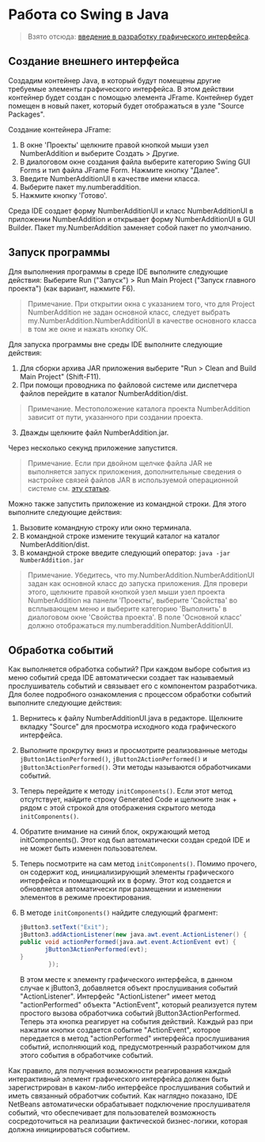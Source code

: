 # Работа со Swing в Java

> Взято отсюда: [введение в разработку графического интерфейса](https://netbeans.org/kb/docs/java/gui-functionality_ru.html).

## Создание внешнего интерфейса

Создадим контейнер Java, в который будут помещены другие требуемые элементы графического интерфейса. В этом действии контейнер будет создан с помощью элемента JFrame. Контейнер будет помещен в новый пакет, который будет отображаться в узле "Source Packages".

Создание контейнера JFrame:

1. В окне 'Проекты' щелкните правой кнопкой мыши узел NumberAddition и выберите Создать > Другие.
2. В диалоговом окне создания файла выберите категорию Swing GUI Forms и тип файла JFrame Form. Нажмите кнопку "Далее".
3. Введите NumberAdditionUI в качестве имени класса.
4. Выберите пакет my.numberaddition.
5. Нажмите кнопку 'Готово'.

Среда IDE создает форму NumberAdditionUI и класс NumberAdditionUI в приложении NumberAddition и открывает форму NumberAdditionUI в GUI Builder. Пакет my.NumberAddition заменяет собой пакет по умолчанию.

## Запуск программы

Для выполнения программы в среде IDE выполните следующие действия:
Выберите Run ("Запуск") > Run Main Project ("Запуск главного проекта") (как вариант, нажмите F6).
> Примечание. При открытии окна с указанием того, что для Project NumberAddition не задан основной класс, следует выбрать my.NumberAddition.NumberAdditionUI в качестве основного класса в том же окне и нажать кнопку ОК.

Для запуска программы вне среды IDE выполните следующие действия:

1. Для сборки архива JAR приложения выберите "Run > Clean and Build Main Project" (Shift-F11).
2. При помощи проводника по файловой системе или диспетчера файлов перейдите в каталог NumberAddition/dist.
> Примечание. Местоположение каталога проекта NumberAddition зависит от пути, указанного при создании проекта.
3. Дважды щелкните файл NumberAddition.jar.

Через несколько секунд приложение запустится.

> Примечание. Если при двойном щелчке файла JAR не выполняется запуск приложения, дополнительные сведения о настройке связей файлов JAR в используемой операционной системе см. [эту статью](https://netbeans.org/kb/articles/javase-deploy.html#troubleshooting).

Можно также запустить приложение из командной строки. Для этого выполните следующие действия:

1. Вызовите командную строку или окно терминала.
2. В командной строке измените текущий каталог на каталог NumberAddition/dist.
3. В командной строке введите следующий оператор:
`java -jar  NumberAddition.jar`

> Примечание. Убедитесь, что my.NumberAddition.NumberAdditionUI задан как основной класс до запуска приложения. Для провери этого, щелкните правой кнопкой узел мыши узел проекта NumberAddition на панели 'Проекты', выберите 'Свойства' во всплывающем меню и выберите категорию 'Выполнить' в диалоговом окне 'Свойства проекта'. В поле 'Основной класс' должно отображаться my.numberaddition.NumberAdditionUI.

## Обработка событий

Как выполняется обработка событий? При каждом выборе события из меню событий среда IDE автоматически создает так называемый прослушиватель событий и связывает его с компонентом разработчика. Для более подробного ознакомления с процессом обработки событий выполните следующие действия:

1. Вернитесь к файлу NumberAdditionUI.java в редакторе. Щелкните вкладку "Source" для просмотра исходного кода графического интерфейса.
2. Выполните прокрутку вниз и просмотрите реализованные методы `jButton1ActionPerformed()`, `jButton2ActionPerformed()` и `jButton3ActionPerformed()`. Эти методы называются обработчиками событий.
3. Теперь перейдите к методу `initComponents()`. Если этот метод отсутствует, найдите строку Generated Code и щелкните знак + рядом с этой строкой для отображения скрытого метода `initComponents()`.
4. Обратите внимание на синий блок, окружающий метод initComponents(). Этот код был автоматически создан средой IDE и не может быть изменен пользователем.
5. Теперь посмотрите на сам метод `initComponents()`. Помимо прочего, он содержит код, инициализирующий элементы графического интерфейса и помещающий их в форму. Этот код создается и обновляется автоматически при размещении и изменении элементов в режиме проектирования.
6. В методе `initComponents()` найдите следующий фрагмент:

    ```java
    jButton3.setText("Exit");
    jButton3.addActionListener(new java.awt.event.ActionListener() {
    public void actionPerformed(java.awt.event.ActionEvent evt) {
           jButton3ActionPerformed(evt);
    }
            });
    ```

    В этом месте к элементу графического интерфейса, в данном случае к jButton3, добавляется объект прослушивания событий "ActionListener". Интерфейс "ActionListener" имеет метод "actionPerformed" объекта "ActionEvent", который реализуется путем простого вызова обработчика событий jButton3ActionPerformed. Теперь эта кнопка реагирует на события действий. Каждый раз при нажатии кнопки создается событие "ActionEvent", которое передается в метод "actionPerformed" интерфейса прослушивания событий, исполняющий код, предусмотренный разработчиком для этого события в обработчике событий.

Как правило, для получения возможности реагирования каждый интерактивный элемент графического интерфейса должен быть зарегистрирован в каком-либо интерфейсе прослушивания событий и иметь связанный обработчик событий. Как наглядно показано, IDE NetBeans автоматически обрабатывает подключение прослушивателя событий, что обеспечивает для пользователей возможность сосредоточиться на реализации фактической бизнес-логики, которая должна инициироваться событием.
